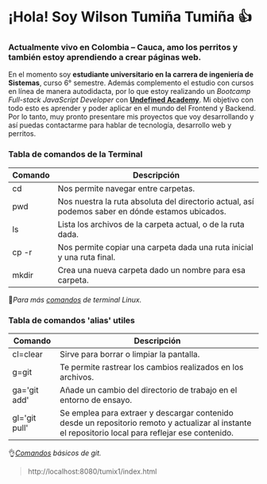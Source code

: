 # ¡Hola! Soy Wilson Tumiña Tumiña 👍

### Actualmente vivo en Colombia – Cauca, amo los perritos y también estoy aprendiendo a crear páginas web.

En el momento soy **estudiante universitario en la carrera de ingeniería de Sistemas**, curso 6° semestre. Además complemento el estudio con cursos en línea de manera autodidacta, por lo que estoy realizando un _Bootcamp Full-stack JavaScript Developer_ con [**Undefined Academy**](https://undefined.academy/). Mi objetivo con todo esto es aprender y poder aplicar en el mundo del Frontend y Backend. Por lo tanto, muy pronto presentare mis proyectos que voy desarrollando y así puedas contactarme para hablar de tecnología, desarrollo web y perritos.

### Tabla de comandos de la Terminal

| Comando | Descripción |
|---------|-------------|
| cd | Nos permite navegar entre carpetas. |
| pwd | Nos nuestra la ruta absoluta del directorio actual, así podemos saber en dónde estamos ubicados. |
| ls | Lista los archivos de la carpeta actual, o de la ruta dada. |
| cp -r | Nos permite copiar una carpeta dada una ruta inicial y una ruta final. |
| mkdir | Crea una nueva carpeta dado un nombre para esa carpeta. |

🙌_Para más [comandos](https://platzi.com/tutoriales/1039-terminal-2016/1781-comandos-de-terminal-linux/) de terminal Linux._

### Tabla de comandos 'alias' utiles

| Comando | Descripción |
|---------|-------------|
| cl=clear | Sirve para borrar o limpiar la pantalla. |
| g=git | Te permite rastrear los cambios realizados en los archivos. |
| ga='git add' | Añade un cambio del directorio de trabajo en el entorno de ensayo. |
| gl='git pull' | Se emplea para extraer y descargar contenido desde un repositorio remoto y actualizar al instante el repositorio local para reflejar ese contenido. |

👌_[Comandos](https://platzi.com/tutoriales/1557-git-github/9787-comandos-basicos-de-git/#:~:text=%E2%9C%A8Comandos%20b%C3%A1sicos%20de%20git%E2%9C%A8,-iris%2Dval&text=%24%20git%20add%20Lo%20usas%20para,usuario%20o%20tipo%20de%20formato.) básicos de git._

>http://localhost:8080/tumix1/index.html
